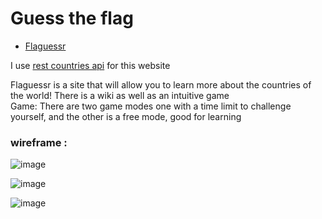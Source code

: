 # Guess the flag
- [Flaguessr](https://flaguessr.netlify.app/)  
  
I use [rest countries api](https://restcountries.com/) for this website  

Flaguessr is a site that will allow you to learn more about the countries of the world!
There is a wiki as well as an intuitive game  
Game: There are two game modes one with a time limit to challenge yourself, and the other is a free mode, good for learning

### wireframe :

![image](http://image.noelshack.com/fichiers/2022/27/4/1657218928-wireframe-search-index.png)

![image](http://image.noelshack.com/fichiers/2022/27/4/1657218933-wirefram-game.png)

![image](http://image.noelshack.com/fichiers/2022/27/4/1657218937-wirefram-wiki.png)
